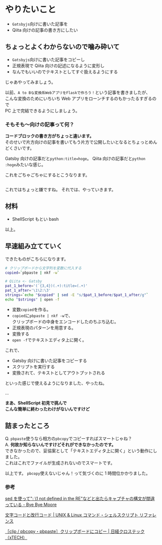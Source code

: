 # やりたいこと

- `Gatsbyjs`向けに書いた記事を
- Qiita 向けの記事の書き方にしたい

## ちょっとよくわからないので噛み砕いて

- `Gatsbyjs`向けに書いた記事をコピーし
- 正規表現で Qiita 向けの記述になるように変形し
- なんでもいいのでテキストとしてすぐ扱えるようにする

じゃあやってみましょう。

以前、`A to Bな変換系WebアプリをFlaskで作ろう！`という記事を書きましたが、  
こんな変換のためにいちいち Web アプリをローンチするのもかったるすぎるので  
PC 上で完結できるようにしましょう。

### そもそも〜向けの記事って何？

**コードブロックの書き方がちょっと違います。**  
そのせいで片方向けの記事を書いてもう片方で公開したいとなるとちょっとめんどくさいです。

Gatsby 向けの記事だと`python:title=hoge`。
Qiita 向けの記事だと`python :hoge`みたいな感じ。

これをごちゃごちゃにするとこうなります。

```python:title=script.py

```

これではちょっと嫌ですね。
それでは、やっていきます。

## 材料

- ShellScript もとい bash

以上。

## 早速組み立てていく

できたものがこちらになります。

```sh:title=script.sh
# クリップボードから文字列を変数に代入する
copied=`pbpaste | nkf -w`

# Qiita <- Gatsby
pat_1_before='(`{3,4})(.+):title=(.+)'
pat_1_after='\1\2:\3'
strings=`echo "$copied" | sed -E "s/$pat_1_before/$pat_1_after/g"`
echo "$strings" | open -f
```

- 変数`copied`を作る。
- `copied`に`pbpaste | nkf -w`で、  
  クリップボードの中身をエンコードしたのちぶち込む。
- 正規表現のパターンを用意する。
- 変換する
- `open -f`でテキストエディタ上に開く。

これで、

- Gatsby 向けに書いた記事をコピーする
- スクリプトを実行する
- 変換されて、テキストとしてアウトプットされる

といった感じで使えるようになりました、やったね。

…

**まあ、ShellScript 初見で挑んで**  
**こんな簡単に終わったわけがないんですけど**

## 詰まったところ

Q. `pbpaste`使うなら相方の`pbcopy`でコピーすればスマートじゃね？  
A. **何故か知らないんですけどそれができなかったのです。**  
できなかったので、妥協案として「テキストエディタ上に開く」という動作にしました。  
これはこれでファイルが生成されないのでスマートです。

以上です。
`pbcopy`使えないじゃん！って気づくのに 1 時間位かかりました。

### 参考

[sed を使って": \\1 not defined in the RE"などと出たらキャプチャの構文が間違っている \- Bye Bye Moore](https://shuzo-kino.hateblo.jp/entry/2017/06/21/235134)

[文字コードと改行コード \| UNIX & Linux コマンド・シェルスクリプト リファレンス](https://shellscript.sunone.me/character_code.html)

[［clip / pbcopy・pbpaste］クリップボードにコピー \| 日経クロステック（xTECH）](https://xtech.nikkei.com/it/atcl/column/15/042000103/080400036/)
